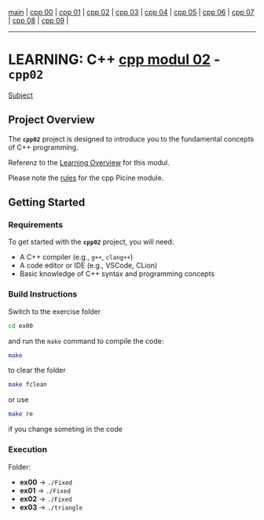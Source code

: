 [main](/) | [cpp 00](../cpp_modul_00/README_cpp00.md) | [cpp 01](../cpp_modul_01/README_cpp01.md) | [cpp 02](../cpp_modul_02/README_cpp02.md) | [cpp 03](../cpp_modul_03/README_cpp03.md) | [cpp 04](../cpp_modul_04/README_cpp04.md) | [cpp 05](../cpp_modul_05/README_cpp05.md) | [cpp 06](../cpp_modul_06/README_cpp06.md) | [cpp 07](../cpp_modul_07/README_cpp07.md) | [cpp 08](../cpp_modul_08/README_cpp08.md) | [cpp 09](../cpp_modul_09/README_cpp09.md) |

---

# LEARNING: C++ [cpp modul 02](doc/PDF/cpp_02_modul_subject.pdf) - **`cpp02`**
[Subject](doc/PDF/cpp_02_modul_subject.pdf)

## Project Overview

The **`cpp02`** project is designed to introduce you to the fundamental concepts of C++ programming. 


Referenz to the [Learning Overview](doc/info/Lerning/cpp02_00_lerning.md) for  this modul.

Please note the [rules](doc/info/rulesetting/cpp_rules_picine.md) for the cpp Picine module.

## Getting Started

### Requirements

To get started with the **`cpp02`** project, you will need:

- A C++ compiler (e.g., `g++`, `clang++`)
- A code editor or IDE (e.g., VSCode, CLion)
- Basic knowledge of C++ syntax and programming concepts


### Build Instructions

Switch to the exercise folder
```bash
cd ex00
```

and run the `make` command to compile the code:

```bash
make
```

to clear the folder 
```bash 
make fclean
```

or use 
```bash
make re 
```
if you change someting in the code

### Execution

Folder:

- **ex00** → `./Fixed`
- **ex01** → `./Fixed`
- **ex02** → `./Fixed`
- **ex03** → `./triangle`



